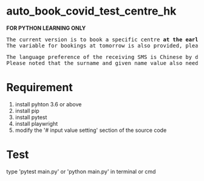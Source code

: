 # auto_book_covid_test_centre_hk
<b>FOR PYTHON LEARNING ONLY</b>
<pre>The current version is to book a specific centre <b>at the earliest possible timeslot today</b> by default. 
The variable for bookings at tomorrow is also provided, please change the source before running the programme.</pre>

<pre>The language preference of the receiving SMS is Chinese by default, it can be changed to receive English SMS.
Please noted that the surname and given name value also need to be updated when the language preference is changed, otherwise errors may occur.</pre>

# Requirement
1. install pyhton 3.6 or above
2. install pip
3. install pytest
4. install playwright
5. modify the '# input value setting' section of the source code

# Test
type 'pytest main.py' or 'python main.py' in terminal or cmd
